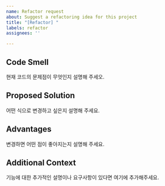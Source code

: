 ```yaml
---
name: Refactor request
about: Suggest a refactoring idea for this project
title: "[Refactor] "
labels: refactor
assignees: ''

---
```

## Code Smell
현재 코드의 문제점이 무엇인지 설명해 주세오.

## Proposed Solution
어떤 식으로 변경하고 싶은지 설명해 주세요.

## Advantages
변경하면 어떤 점이 좋아지는지 설명해 주세요.

## Additional Context
기능에 대한 추가적인 설명이나 요구사항이 있다면 여기에 추가해주세요.
